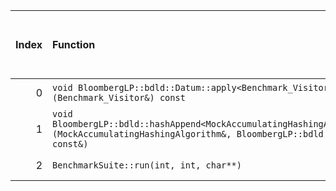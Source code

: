 |   Index | Function                                                                                                                                   |   Difference in number of lines |   Function size difference in bytes | Disassembly                                                             | Number of lines in assumed build   | Number of bytes in assumed build   | Number of lines in ignored build   | Number of bytes in ignored build   |
|--------:|:-------------------------------------------------------------------------------------------------------------------------------------------|--------------------------------:|------------------------------------:|:------------------------------------------------------------------------|:-----------------------------------|:-----------------------------------|:-----------------------------------|:-----------------------------------|
|       0 | `void BloombergLP::bdld::Datum::apply<Benchmark_Visitor>(Benchmark_Visitor&) const`                                                        |                              -1 |                                   0 | [Assumed](0.assume.s.txt), [Ignored](0.none.s.txt), [Diff](0.diff.html) | 592                                | 4,571,808                          | 592                                | 4,572,288                          |
|       1 | `void BloombergLP::bdld::hashAppend<MockAccumulatingHashingAlgorithm>(MockAccumulatingHashingAlgorithm&, BloombergLP::bdld::Datum const&)` |                             -29 |                                -112 | [Assumed](1.assume.s.txt), [Ignored](1.none.s.txt), [Diff](1.diff.html) | 1,680                              | 4,572,400                          | 1,792                              | 4,572,880                          |
|       2 | `BenchmarkSuite::run(int, int, char**)`                                                                                                    |                             -40 |                                -160 | [Assumed](2.assume.s.txt), [Ignored](2.none.s.txt), [Diff](2.diff.html) | 34,208                             | 4,218,608                          | 34,368                             | 4,218,608                          |